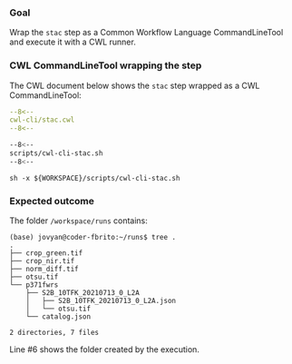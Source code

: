 ### Goal 

Wrap the `stac` step as a Common Workflow Language CommandLineTool and execute it with a CWL runner.

### CWL CommandLineTool wrapping the step

The CWL document below shows the `stac` step wrapped as a CWL CommandLineTool:

```yaml linenums="1" hl_lines="9-12 49-53"
--8<--
cwl-cli/stac.cwl
--8<--
```

```bash linenums="1" hl_lines="9-12 49-53"
--8<--
scripts/cwl-cli-stac.sh
--8<--
```

```
sh -x ${WORKSPACE}/scripts/cwl-cli-stac.sh
```

### Expected outcome

The folder `/workspace/runs` contains: 

``` hl_lines="6"
(base) jovyan@coder-fbrito:~/runs$ tree .
.
├── crop_green.tif
├── crop_nir.tif
├── norm_diff.tif
├── otsu.tif
└── p371fwrs
    ├── S2B_10TFK_20210713_0_L2A
    │   ├── S2B_10TFK_20210713_0_L2A.json
    │   └── otsu.tif
    └── catalog.json

2 directories, 7 files
```

Line #6 shows the folder created by the execution.